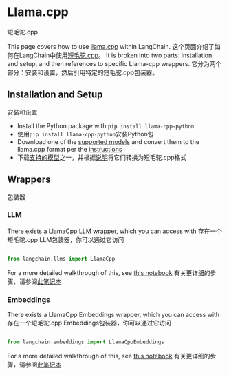 # Llama.cpp
短毛驼.cpp


This page covers how to use [llama.cpp](https://github.com/ggerganov/llama.cpp) within LangChain.
这个页面介绍了如何在LangChain中使用[短毛驼.cpp](https://github.com/ggerganov/llama.cpp)。
It is broken into two parts: installation and setup, and then references to specific Llama-cpp wrappers.
它分为两个部分：安装和设置，然后引用特定的短毛驼.cpp包装器。


## Installation and Setup
安装和设置
- Install the Python package with `pip install llama-cpp-python`
- 使用`pip install llama-cpp-python`安装Python包
- Download one of the [supported models](https://github.com/ggerganov/llama.cpp#description) and convert them to the llama.cpp format per the [instructions](https://github.com/ggerganov/llama.cpp)
- 下载[支持的模型](https://github.com/ggerganov/llama.cpp#description)之一，并根据[说明](https://github.com/ggerganov/llama.cpp)将它们转换为短毛驼.cpp格式


## Wrappers
包装器


### LLM



There exists a LlamaCpp LLM wrapper, which you can access with 
存在一个短毛驼.cpp LLM包装器，你可以通过它访问
```python

from langchain.llms import LlamaCpp

```

For a more detailed walkthrough of this, see [this notebook](../modules/models/llms/integrations/llamacpp.ipynb)
有关更详细的步骤，请参阅[此笔记本](../modules/models/llms/integrations/llamacpp.ipynb)


### Embeddings



There exists a LlamaCpp Embeddings wrapper, which you can access with 
存在一个短毛驼.cpp Embeddings包装器，你可以通过它访问
```python

from langchain.embeddings import LlamaCppEmbeddings

```

For a more detailed walkthrough of this, see [this notebook](../modules/models/text_embedding/examples/llamacpp.ipynb)
有关更详细的步骤，请参阅[此笔记本](../modules/models/text_embedding/examples/llamacpp.ipynb)
